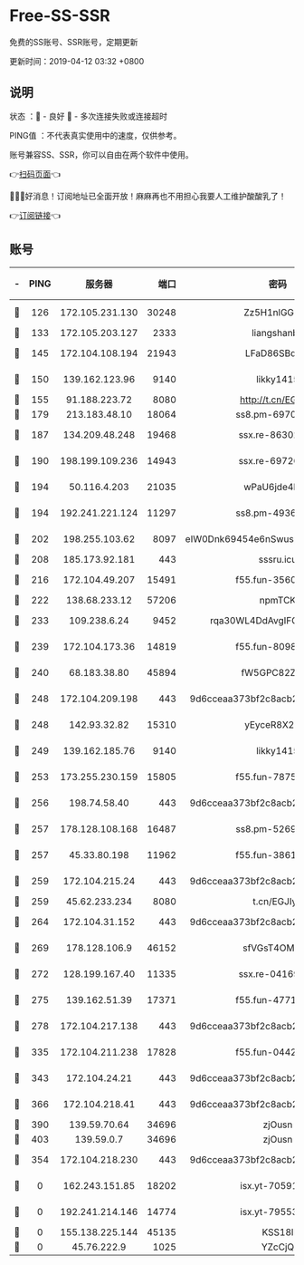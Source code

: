 # Free-SS-SSR

免费的SS账号、SSR账号，定期更新

更新时间：2019-04-12 03:32 +0800

## 说明

状态     ：🙂 - 良好 🙁 - 多次连接失败或连接超时

PING值   ：不代表真实使用中的速度，仅供参考。

账号兼容SS、SSR，你可以自由在两个软件中使用。

👉[扫码页面](https://liesauer.github.io/Free-SS-SSR/)👈

🎉🎉🎉好消息！订阅地址已全面开放！麻麻再也不用担心我要人工维护酸酸乳了！

👉[订阅链接](https://www.liesauer.net/yogurt/subscribe?ACCESS_TOKEN=DAYxR3mMaZAsaqUb)👈

## 账号

|-|PING|服务器|端口|密码|加密方式|区域|
|:----:|:----:|:-----:|-----:|:----:|:----:|:----:|
|🙂|126|172.105.231.130|30248|Zz5H1nlGGKHx|aes-256-cfb|JP|
|🙂|133|172.105.203.127|2333|liangshanbo|chacha20|JP|
|🙂|145|172.104.108.194|21943|LFaD86SBq2lY|aes-256-cfb|JP|
|🙂|150|139.162.123.96|9140|likky1415|aes-256-cfb|JP|
|🙂|155|91.188.223.72|8080|http://t.cn/EGJIyrl|rc4-md5|RU|
|🙂|179|213.183.48.10|18064|ss8.pm-69704775|rc4-md5|RU|
|🙂|187|134.209.48.248|19468|ssx.re-86302752|aes-256-cfb|US|
|🙂|190|198.199.109.236|14943|ssx.re-69726715|aes-256-cfb|US|
|🙂|194|50.116.4.203|21035|wPaU6jde4NZT|aes-256-cfb|US|
|🙂|194|192.241.221.124|11297|ss8.pm-49366611|aes-256-cfb|US|
|🙂|202|198.255.103.62|8097|eIW0Dnk69454e6nSwuspv9DmS201tQ0D|aes-256-cfb|US|
|🙂|208|185.173.92.181|443|sssru.icu|rc4-md5|RU|
|🙂|216|172.104.49.207|15491|f55.fun-35608274|aes-256-cfb|SG|
|🙂|222|138.68.233.12|57206|npmTCK|rc4-md5|US|
|🙂|233|109.238.6.24|9452|rqa30WL4DdAvgIFG6Fs3znzTa|aes-256-cfb|FR|
|🙂|239|172.104.173.36|14819|f55.fun-80989393|aes-256-cfb|SG|
|🙂|240|68.183.38.80|45894|fW5GPC82Z97G|aes-256-cfb|GB|
|🙂|248|172.104.209.198|443|9d6cceaa373bf2c8acb22e60b6a58be6|aes-256-cfb|US|
|🙂|248|142.93.32.82|15310|yEyceR8X2EVd|aes-256-cfb|GB|
|🙂|249|139.162.185.76|9140|likky1415|aes-256-cfb|DE|
|🙂|253|173.255.230.159|15805|f55.fun-78754827|aes-256-cfb|US|
|🙂|256|198.74.58.40|443|9d6cceaa373bf2c8acb22e60b6a58be6|aes-256-cfb|US|
|🙂|257|178.128.108.168|16487|ss8.pm-52699195|aes-256-cfb|SG|
|🙂|257|45.33.80.198|11962|f55.fun-38615742|aes-256-cfb|US|
|🙂|259|172.104.215.24|443|9d6cceaa373bf2c8acb22e60b6a58be6|aes-256-cfb|US|
|🙂|259|45.62.233.234|8080|t.cn/EGJIyrl|rc4-md5|CA|
|🙂|264|172.104.31.152|443|9d6cceaa373bf2c8acb22e60b6a58be6|aes-256-cfb|US|
|🙂|269|178.128.106.9|46152|sfVGsT4OMxHC|aes-256-cfb|SG|
|🙂|272|128.199.167.40|11335|ssx.re-04169408|aes-256-cfb|SG|
|🙂|275|139.162.51.39|17371|f55.fun-47715788|aes-256-cfb|SG|
|🙂|278|172.104.217.138|443|9d6cceaa373bf2c8acb22e60b6a58be6|aes-256-cfb|US|
|🙂|335|172.104.211.238|17828|f55.fun-04428488|aes-256-cfb|US|
|🙂|343|172.104.24.21|443|9d6cceaa373bf2c8acb22e60b6a58be6|aes-256-cfb|US|
|🙂|366|172.104.218.41|443|9d6cceaa373bf2c8acb22e60b6a58be6|aes-256-cfb|US|
|🙂|390|139.59.70.64|34696|zjOusn|chacha20|IN|
|🙂|403|139.59.0.7|34696|zjOusn|chacha20|IN|
|🙁|354|172.104.218.230|443|9d6cceaa373bf2c8acb22e60b6a58be6|aes-256-cfb|US|
|🙁|0|162.243.151.85|18202|isx.yt-70591909|aes-256-cfb|US|
|🙁|0|192.241.214.146|14774|isx.yt-79553364|aes-256-cfb|US|
|🙁|0|155.138.225.144|45135|KSS18l|rc4-md5|US|
|🙁|0|45.76.222.9|1025|YZcCjQ|rc4-md5|JP|
